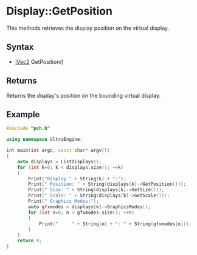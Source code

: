 # Display::GetPosition #
This methods retrieves the display position on the virtual display.

## Syntax ##
- [iVec2](CPP_iVec2.md) GetPosition()

## Returns ##
Returns the display's position on the bounding virtual display.

## Example ##
```c++
#include "pch.h"

using namespace UltraEngine;

int main(int argc, const char* argv[])
{
	auto displays = ListDisplays();
	for (int k=0; k < displays.size(); ++k)
	{
		Print("Display " + String(k) + ":");
		Print("	Position: " + String(displays[k]->GetPosition()));
		Print("	Size: " + String(displays[k]->GetSize()));
		Print("	Scale: " + String(displays[k]->GetScale()));
		Print("	Graphics Modes:");
		auto gfxmodes = displays[k]->GraphicsModes();
		for (int n=0; n < gfxmodes.size(); ++n)
		{
			Print("		" + String(n) + ": " + String(gfxmodes[n]));
		}
	}
	return 0;
}
```
